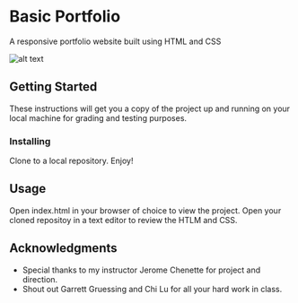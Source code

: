 # Basic Portfolio

A responsive portfolio website built using HTML and CSS

![alt text](https://dr5mo5s7lqrtc.cloudfront.net/items/2v3W0o3w3T0W1S011t3k/Image%202017-09-18%20at%204.04.40%20AM.png?X-CloudApp-Visitor-Id=2835160&v=a7be33eb "Portfolio screenshot")

## Getting Started

These instructions will get you a copy of the project up and running on your local machine for grading and testing purposes.

### Installing

Clone to a local repository. Enjoy!

## Usage


Open index.html in your browser of choice to view the project.
Open your cloned repositoy in a text editor to review the HTLM and CSS.


## Acknowledgments

* Special thanks to my instructor Jerome Chenette for project and direction.
* Shout out Garrett Gruessing and Chi Lu for all your hard work in class.